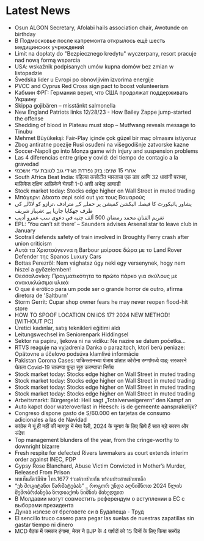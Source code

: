 # Latest News
-  Osun ALGON Secretary, Afolabi hails association chair, Awotunde on birthday
-  В Подмосковье после капремонта открылось ещё шесть медицинских учреждений
-  Limit na dopłaty do "Bezpiecznego kredytu" wyczerpany, resort pracuje nad nową formą wsparcia
-  USA: wskaźnik podpisanych umów kupna domów bez zmian w listopadzie
-  Švedska lider u Evropi po obnovljivim izvorima energije
-  PVCC and Cyprus Red Cross sign pact to boost volunteerism
-  Кабмин ФРГ: Германия верит, что США продолжат поддерживать Украину
-  Skippa gojibären – misstänkt salmonella
-  New England Patriots links 12/28/23 - How Bailey Zappe jump-started the offense
-  Shedding of blood in Plateau must stop – Mutfwang reveals message to Tinubu
-  Mehmet Büyükekşi: Fair-Play içinde çok güzel bir maç olmasını istiyoruz
-  Zbog antiratne poezije Rusi osuđeni na višegodišnje zatvorske kazne
-  Soccer-Napoli go into Monza game with injury and suspension problems
-  Las 4 diferencias entre gripe y covid: del tiempo de contagio a la gravedad
-  אחרי 15 שנים: בזק נפרדת מגידי גוב לטובת עדי אשכנזי
-  South Africa Beat India: पहिल्या कसोटीत भारताचा एक डाव आणि 32 धावांनी पराभव, मालिकेत दक्षिण आफ्रिकेने घेतली 1-0 अशी अभेद्य आघाडी
-  Stock market today: Stocks edge higher on Wall Street in muted trading
-  Μπάγερν: Δέκατο σερί sold out για τους Βαυαρούς
-  پشاور ہائیکورٹ کا فیصلہ الیکشن کمیشن پر حملے کے مترادف ،ترازو کو لاڈلے کی طرف جھکایا جارہا ہے :شہباز شریف
-  تغريم الفنان محمد رمضان 500 ألف جنيه في دعوى سب عمرو أديب
-  EPL: ‘You can’t sit there’ – Saunders advises Arsenal star to leave club in January
-  Scotrail defends safety of train involved in Broughty Ferry crash after union criticism
-  Αυτά τα Χριστούγεννα η Barbour μοίρασε δώρα με το Land Rover Defender της Spanos Luxury Cars
-  Bottas Perezről: Nem vághatsz úgy neki egy versenynek, hogy nem hiszel a győzelemben!
-  Θεσσαλονίκη: Πραγματικότητα το πρώτο πάρκο για σκύλους με ανακυκλώσιμα υλικά
-  O que é erótico para um pode ser o grande horror de outro, afirma diretora de 'Saltburn'
-  Storm Gerrit: Cupar shop owner fears he may never reopen flood-hit store
-  HOW TO SPOOF LOCATION ON iOS 17? 2024 NEW METHOD! [WITHOUT PC]
-  Üretici kadınlar, satış teknikleri eğitimi aldı
-  Leitungswechsel im Seniorenpark Hiddingsel
-  Sektor na papiru, ljekova ni na vidiku: Ne nazire se datum početka...
-  RTVS reaguje na vyjadrenia Danka o parazitoch, ktorí berú peniaze: Opätovne a účelovo podsúva klamlivé informácie
-  Pakistan Corona Cases: पाकिस्तानच्या पंजाब प्रांतात कोरोना रुग्णांमध्ये वाढ; सरकारने घेतला Covid-19 चाचण्या पुन्हा सुरु करण्याचा निर्णय
-  Stock market today: Stocks edge higher on Wall Street in muted trading
-  Stock market today: Stocks edge higher on Wall Street in muted trading
-  Stock market today: Stocks edge higher on Wall Street in muted trading
-  Stock market today: Stocks edge higher on Wall Street in muted trading
-  Arbeitsmarkt: Bürgergeld: Heil sagt „Totalverweigerern“ den Kampf an
-  Auto kapot door wateroverlast in Heesch: is de gemeente aansprakelijk?
-  Congreso dispone gasto de S/60.000 en tarjetas de consumo adicionales a las de Navidad
-  कांग्रेस ने यूं ही नहीं की नागपुर में मेगा रैली, 2024 के चुनाव के लिए छिपे हैं सात बड़े कारण और संदेश
-  Top management blunders of the year, from the cringe-worthy to downright bizarre
-  Fresh respite for defected Rivers lawmakers as court extends interim order against INEC, PDP
-  Gypsy Rose Blanchard, Abuse Victim Convicted in Mother’s Murder, Released From Prison
-  พบเห็นสัตว์มีพิษ โทร.1677 ร่วมด้วยช่วยกัน พร้อมประสานช่วยเหลือ
-  “ეს მოგიტანთ წარმატებას” _ როგორ უნდა აღნიშნოთ 2024 წლის შემობრძანება ზოდიაქოს ნიშნის მიხედვით
-  В Молдавии могут совместить референдум о вступлении в ЕС с выборами президента
-  Дунав излезе от бреговете си в Будапеща - Труд
-  El sencillo truco casero para pegar las suelas de nuestras zapatillas sin gastar tiempo ni dinero
-  MCD बैठक में जमकर हंगामा, मेयर ने BJP के 4 पार्षदों को 15 दिनों के लिए किया सस्पेंड
